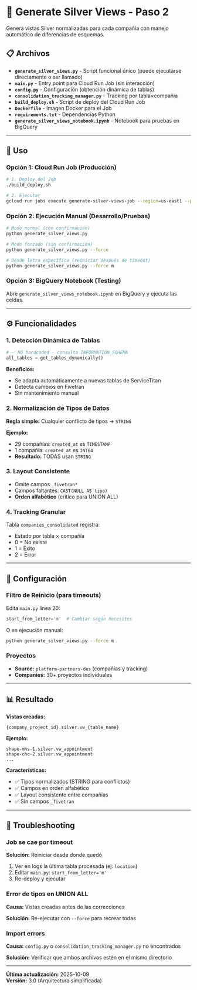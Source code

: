 # 🔧 Generate Silver Views - Paso 2

Genera vistas Silver normalizadas para cada compañía con manejo automático de diferencias de esquemas.

## 📋 Archivos

- **`generate_silver_views.py`** - Script funcional único (puede ejecutarse directamente o ser llamado)
- **`main.py`** - Entry point para Cloud Run Job (sin interacción)
- **`config.py`** - Configuración (obtención dinámica de tablas)
- **`consolidation_tracking_manager.py`** - Tracking por tabla×compañía
- **`build_deploy.sh`** - Script de deploy del Cloud Run Job
- **`Dockerfile`** - Imagen Docker para el Job
- **`requirements.txt`** - Dependencias Python
- **`generate_silver_views_notebook.ipynb`** - Notebook para pruebas en BigQuery

---

## 🚀 Uso

### Opción 1: Cloud Run Job (Producción)

```bash
# 1. Deploy del Job
./build_deploy.sh

# 2. Ejecutar
gcloud run jobs execute generate-silver-views-job --region=us-east1 --project=platform-partners-des
```

### Opción 2: Ejecución Manual (Desarrollo/Pruebas)

```bash
# Modo normal (con confirmación)
python generate_silver_views.py

# Modo forzado (sin confirmación)
python generate_silver_views.py --force

# Desde letra específica (reiniciar después de timeout)
python generate_silver_views.py --force m
```

### Opción 3: BigQuery Notebook (Testing)

Abre `generate_silver_views_notebook.ipynb` en BigQuery y ejecuta las celdas.

---

## ⚙️ Funcionalidades

### 1. Detección Dinámica de Tablas
```python
# ✅ NO hardcoded - consulta INFORMATION_SCHEMA
all_tables = get_tables_dynamically()
```

**Beneficios:**
- Se adapta automáticamente a nuevas tablas de ServiceTitan
- Detecta cambios en Fivetran
- Sin mantenimiento manual

### 2. Normalización de Tipos de Datos

**Regla simple:** Cualquier conflicto de tipos → `STRING`

**Ejemplo:**
- 29 compañías: `created_at` es `TIMESTAMP`
- 1 compañía: `created_at` es `INT64`
- **Resultado:** TODAS usan `STRING`

### 3. Layout Consistente

- Omite campos `_fivetran*`
- Campos faltantes: `CAST(NULL AS tipo)`
- **Orden alfabético** (crítico para UNION ALL)

### 4. Tracking Granular

Tabla `companies_consolidated` registra:
- Estado por tabla × compañía
- 0 = No existe
- 1 = Éxito
- 2 = Error

---

## 🔧 Configuración

### Filtro de Reinicio (para timeouts)

Edita `main.py` línea 20:
```python
start_from_letter='m'  # Cambiar según necesites
```

O en ejecución manual:
```bash
python generate_silver_views.py --force m
```

### Proyectos

- **Source:** `platform-partners-des` (compañías y tracking)
- **Companies:** 30+ proyectos individuales

---

## 📊 Resultado

**Vistas creadas:**
```
{company_project_id}.silver.vw_{table_name}
```

**Ejemplo:**
```
shape-mhs-1.silver.vw_appointment
shape-chc-2.silver.vw_appointment
...
```

**Características:**
- ✅ Tipos normalizados (STRING para conflictos)
- ✅ Campos en orden alfabético
- ✅ Layout consistente entre compañías
- ✅ Sin campos `_fivetran`

---

## 🐛 Troubleshooting

### Job se cae por timeout

**Solución:** Reiniciar desde donde quedó

1. Ver en logs la última tabla procesada (ej: `location`)
2. Editar `main.py`: `start_from_letter='m'`
3. Re-deploy y ejecutar

### Error de tipos en UNION ALL

**Causa:** Vistas creadas antes de las correcciones

**Solución:** Re-ejecutar con `--force` para recrear todas

### Import errors

**Causa:** `config.py` o `consolidation_tracking_manager.py` no encontrados

**Solución:** Verificar que ambos archivos estén en el mismo directorio

---

**Última actualización:** 2025-10-09  
**Versión:** 3.0 (Arquitectura simplificada)

